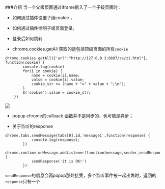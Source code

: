 ###介绍
   当一个父级页面通过iframe嵌入了一个子级页面时：
 - 如何通过插件设置子级cookie ，
 - 如何通过插件控制子级页面登录，
 - 登录后如何跳转



 - chrome.cookies.getAll
获取的是包括顶级页面的所有`cookie`
```
chrome.cookies.getAll({'url':"http://127.0.0.1:8887/ss/zi.html"}, function(cookie) {
        console.log(cookie)
        for(i in cookie) {
            name = cookie[i].name;
            value = cookie[i].value;
            cookie_str += (name + "=" + value + ";\n");
        }
        $('cookie').value = cookie_str;
    })
```
 ![](https://upload-images.jianshu.io/upload_images/6095375-0e60d80b01336cc3.png?imageMogr2/auto-orient/strip%7CimageView2/2/w/1240)
- popup 
chrome的callback 函数并不是同步的，也可能是异步；


- 关于监听的response
```
chrome.tabs.sendMessage(tabs[0].id,'message1',function(response) {
            console.log(response);
        })
```
```
chrome.runtime.onMessage.addListener(function(message,sender,sendResponse){
            sendResponse('it is OK!')
        })
```

`sendResponse`的信息会再popup那处接受，多个监听事件被一起出发时，返回的`response`只有一个